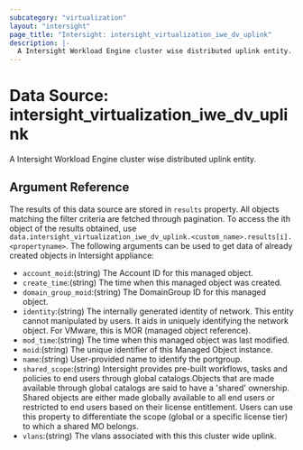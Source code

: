 ```yaml
---
subcategory: "virtualization"
layout: "intersight"
page_title: "Intersight: intersight_virtualization_iwe_dv_uplink"
description: |-
  A Intersight Workload Engine cluster wise distributed uplink entity.
---
```


# Data Source: intersight_virtualization_iwe_dv_uplink
A Intersight Workload Engine cluster wise distributed uplink entity.
## Argument Reference
The results of this data source are stored in `results` property.
All objects matching the filter criteria are fetched through pagination.
To access the ith object of the results obtained, use `data.intersight_virtualization_iwe_dv_uplink.<custom_name>.results[i].<propertyname>`.
The following arguments can be used to get data of already created objects in Intersight appliance:
* `account_moid`:(string) The Account ID for this managed object. 
* `create_time`:(string) The time when this managed object was created. 
* `domain_group_moid`:(string) The DomainGroup ID for this managed object. 
* `identity`:(string) The internally generated identity of network. This entity cannot manipulated by users. It aids in uniquely identifying the network object. For VMware, this is MOR (managed object reference). 
* `mod_time`:(string) The time when this managed object was last modified. 
* `moid`:(string) The unique identifier of this Managed Object instance. 
* `name`:(string) User-provided name to identify the portgroup. 
* `shared_scope`:(string) Intersight provides pre-built workflows, tasks and policies to end users through global catalogs.Objects that are made available through global catalogs are said to have a 'shared' ownership. Shared objects are either made globally available to all end users or restricted to end users based on their license entitlement. Users can use this property to differentiate the scope (global or a specific license tier) to which a shared MO belongs. 
* `vlans`:(string) The vlans associated with this this cluster wide uplink. 
 